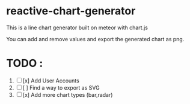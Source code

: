 # reactive-chart-generator

This is a line chart generator built on meteor with chart.js

You can add and remove values and export the generated chart as png.

# TODO :

<ol>
<li><input type="checkbox" readonly">[x] Add User Accounts</li>
<li><input type="checkbox" readonly">[ ] Find a way to export as SVG</li>
<li><input type="checkbox" readonly">[x] Add more chart types (bar,radar)</li>
